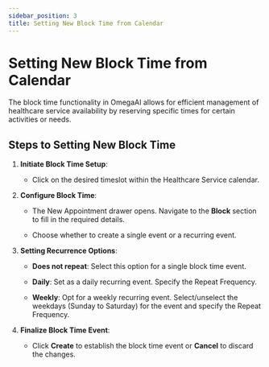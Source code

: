 ```yaml
---
sidebar_position: 3
title: Setting New Block Time from Calendar
---
```


# Setting New Block Time from Calendar

The block time functionality in OmegaAI allows for efficient management of healthcare service availability by reserving specific times for certain activities or needs.

## Steps to Setting New Block Time 

1.  **Initiate Block Time Setup**:

    - Click on the desired timeslot within the Healthcare Service
      calendar.

2.  **Configure Block Time**:

    - The New Appointment drawer opens. Navigate to the **Block** section to fill in the required details.

    - Choose whether to create a single event or a recurring event.

3.  **Setting Recurrence Options**:

    - **Does not repeat**: Select this option for a single block time
      event.

    - **Daily**: Set as a daily recurring event. Specify the Repeat
      Frequency.

    - **Weekly**: Opt for a weekly recurring event. Select/unselect the
      weekdays (Sunday to Saturday) for the event and specify the Repeat Frequency.

4.  **Finalize Block Time Event**:

    - Click **Create** to establish the block time event or **Cancel** to
      discard the changes.